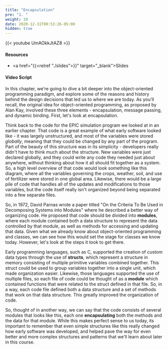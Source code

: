```yaml
---
title: "Encapsulation"
pre: "1. "
weight: 10
date: 2020-12-31T00:53:26-05:00
hidden: true
---
```


{{< youtube UmAOkkJtAZ8 >}}

#### Resources

* <a href="{{<relref "./slides">}}" target="_blank">Slides</a>

#### Video Script

In this chapter, we're going to dive a bit deeper into the object-oriented programming paradigm, and explore some of the reasons and history behind the design decisions that led us to where we are today. As you'll recall, the original idea for object-oriented programming, as proposed by Alan Kay, involved these three elements - encapsulation, message passing, and dynamic binding. First, let's look at encapsulation.

Think back to the code for the EPIC simulation program we looked at in an earlier chapter. That code is a great example of what early software looked like - it was largely unstructured, and most of the variables were stored _globally_, meaning that they could be changed by any part of the program. Part of the beauty of this structure was in its simplicity - developers really didn't have to think much about the structure. New variables were just declared globally, and they could write any code they needed just about anywhere, without thinking about how it all should fit together as a system. So, a high level overview of that code would look something like this diagram, where all the variables governing the crops, weather, soil, and use of fertilizer were stored in one global area. Likewise, there would be a large pile of code that handles all of the updates and modifications to those variables, but the code itself really isn't organized beyond being separated into a few separate files.

So, in 1972, David Parnas wrote a paper titled "On the Criteria To Be Used in Decomposing Systems into Modules" where he described a better way of organizing code. He proposed that code should be divided into **modules**, where each module contained both a data structure to represent the data controlled by that module, as well as methods for accessing and updating that data. Given what we already know about object-oriented programming and classes, we can see how this would set the stage for classes we know today. However, let's look at the steps it took to get there.

Early programming languages, such as C, supported the creation of custom data types through the use of **structs**, which represent a structure in memory consisting of multiple primitive variables combined together. This struct could be used to group variables together into a single unit, which made organization easier. Likewise, those languages supported the use of multiple files, so each file of code could be thought of as a **module** which contained functions that were related to the struct defined in that file. So, in a way, each code file defined both a data structure and a set of methods that work on that data structure. This greatly improved the organization of code. 

So, thought of in another way, we can say that the code consists of several modules that looks like this, each one **encapsulating** both the methods and the data for that module. While this makes perfect sense to us today, its important to remember that even simple structures like this really changed how early software was developed, and helped pave the way for even better and more complex structures and patterns that we'll learn about later in this course.